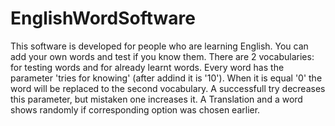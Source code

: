 # EnglishWordSoftware
This software is developed for people who are learning English.
You can add your own words and test if you know them. There are 2 vocabularies: for testing words and for already learnt words. 
Every word has the parameter 'tries for knowing' (after addind it is '10'). When it is equal '0' the word will be replaced to the second vocabulary. 
A successfull try decreases this parameter, but mistaken one increases it.
A Translation and a word shows randomly if corresponding option was chosen earlier.
